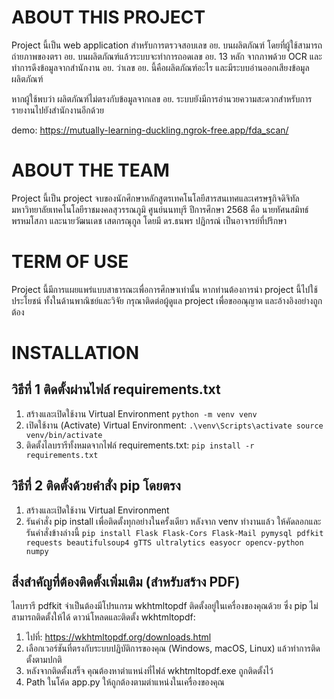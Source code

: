 # ABOUT THIS PROJECT
Project นี้เป็น web application สำหรับการตรวจสอบเลข อย. บนผลิตภัณฑ์
โดยที่ผู้ใช้สามารถถ่ายภาพของตรา อย. บนผลิตภัณฑ์แล้วระบบจะทำการถอดเลข อย. 13 หลัก จากภาพด้วย OCR
และทำการดึงข้อมูลจากสำนักงาน อย. ว่าเลข อย. นี้คือผลิตภัณฑ์อะไร และมีระบบอ่านออกเสียงข้อมูลผลิตภัณฑ์

หากผู้ใช้พบว่า ผลิตภัณฑ์ไม่ตรงกับข้อมูลจากเลข อย. ระบบยังมีการอำนวยความสะดวกสำหรับการรายงานไปยังสำนักงานอีกด้วย

demo:
https://mutually-learning-duckling.ngrok-free.app/fda_scan/

# ABOUT THE TEAM
Project นี้เป็น project จบของนักศึกษาหลักสูตรเทคโนโลยีสารสนเทศและเศรษฐกิจดิจิทัล มหาวิทยาลัยเทคโนโลยีราชมงคลสุวรรณภูมิ ศูนย์นนทบุรี ปีการศึกษา 2568 คือ
นายทัศนสมิทธ์ พรหมโสภา และนายวัฒนเดช เสตกรณุกูล โดยมี ดร.ธนพร ปฏิกรณ์ เป็นอาจารย์ที่ปรึกษา

# TERM OF USE
Project นี้มีการแผยแพร่แบบสาธารณะเพื่อการศึกษาเท่านั้น หากท่านต้องการนำ project นี้ไปใช้ประโยชน์ ทั้งในด้านพาณิชย์และวิจัย กรุณาติดต่อผู้ดูแล project เพื่อขออณุญาต และอ้างอิงอย่างถูกต้อง

# INSTALLATION
## วิธีที่ 1 ติดตั้งผ่านไฟล์ requirements.txt
1. สร้างและเปิดใช้งาน Virtual Environment
      `python -m venv venv`
2. เปิดใช้งาน (Activate) Virtual Environment:
      `.\venv\Scripts\activate
      source venv/bin/activate`
3. ติดตั้งไลบรารีทั้งหมดจากไฟล์ requirements.txt:
`pip install -r requirements.txt`

## วิธีที่ 2 ติดตั้งด้วยคำสั่ง pip โดยตรง
1. สร้างและเปิดใช้งาน Virtual Environment
2. รันคำสั่ง pip install เพื่อติดตั้งทุกอย่างในครั้งเดียว
    หลังจาก venv ทำงานแล้ว ให้คัดลอกและรันคำสั่งข้างล่างนี้
`pip install Flask Flask-Cors Flask-Mail pymysql pdfkit requests beautifulsoup4 gTTS ultralytics easyocr opencv-python numpy`

## สิ่งสำคัญที่ต้องติดตั้งเพิ่มเติม (สำหรับสร้าง PDF)
ไลบรารี pdfkit จำเป็นต้องมีโปรแกรม wkhtmltopdf ติดตั้งอยู่ในเครื่องของคุณด้วย ซึ่ง pip ไม่สามารถติดตั้งให้ได้
ดาวน์โหลดและติดตั้ง wkhtmltopdf:
1. ไปที่: https://wkhtmltopdf.org/downloads.html
2. เลือกเวอร์ชันที่ตรงกับระบบปฏิบัติการของคุณ (Windows, macOS, Linux) แล้วทำการติดตั้งตามปกติ
3. หลังจากติดตั้งเสร็จ คุณต้องหาตำแหน่งที่ไฟล์ wkhtmltopdf.exe ถูกติดตั้งไว้
4. Path ในโค้ด app.py ให้ถูกต้องตามตำแหน่งในเครื่องของคุณ

